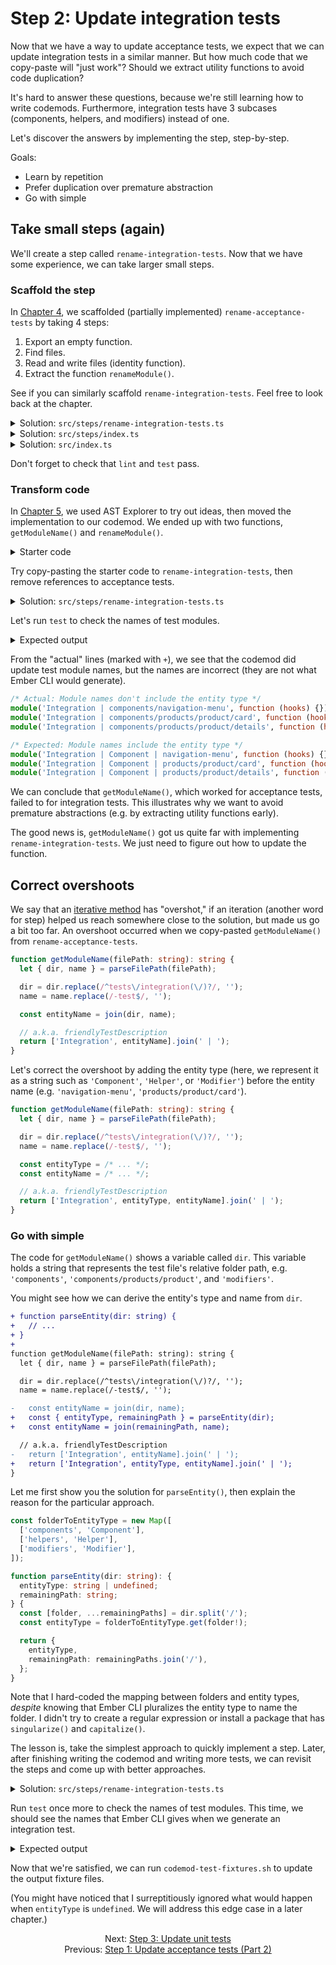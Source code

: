 # Step 2: Update integration tests

Now that we have a way to update acceptance tests, we expect that we can update integration tests in a similar manner. But how much code that we copy-paste will "just work"? Should we extract utility functions to avoid code duplication?

It's hard to answer these questions, because we're still learning how to write codemods. Furthermore, integration tests have 3 subcases (components, helpers, and modifiers) instead of one.

Let's discover the answers by implementing the step, step-by-step.

Goals:

- Learn by repetition
- Prefer duplication over premature abstraction
- Go with simple


## Take small steps (again)

We'll create a step called `rename-integration-tests`. Now that we have some experience, we can take larger small steps.


### Scaffold the step

In [Chapter 4](04-step-1-update-acceptance-tests-part-1.md#take-small-steps), we scaffolded (partially implemented) `rename-acceptance-tests` by taking 4 steps:

1. Export an empty function.
1. Find files.
1. Read and write files (identity function).
1. Extract the function `renameModule()`.

See if you can similarly scaffold `rename-integration-tests`. Feel free to look back at the chapter.

<details>

<summary>Solution: <code>src/steps/rename-integration-tests.ts</code></summary>

```ts
import { readFileSync, writeFileSync } from 'node:fs';
import { join } from 'node:path';

import { findFiles } from '@codemod-utils/files';

import type { Options } from '../types/index.js';

function renameModule(file: string): string {
  return file;
}

export function renameIntegrationTests(options: Options): void {
  const { projectRoot } = options;

  const filePaths = findFiles('tests/integration/**/*-test.{js,ts}', {
    projectRoot,
  });

  filePaths.forEach((filePath) => {
    const oldPath = join(projectRoot, filePath);
    const oldFile = readFileSync(oldPath, 'utf8');

    const newFile = renameModule(oldFile);

    writeFileSync(oldPath, newFile, 'utf8');
  });
}
```

</details>

<details>

<summary>Solution: <code>src/steps/index.ts</code></summary>

```diff
export * from './create-options.js';
export * from './rename-acceptance-tests.js';
+ export * from './rename-integration-tests.js';
```

</details>

<details>

<summary>Solution: <code>src/index.ts</code></summary>

```diff
- import { createOptions, renameAcceptanceTests } from './steps/index.js';
+ import {
+   createOptions,
+   renameAcceptanceTests,
+   renameIntegrationTests,
+ } from './steps/index.js';
import type { CodemodOptions } from './types/index.js';

export function runCodemod(codemodOptions: CodemodOptions): void {
  const options = createOptions(codemodOptions);

  renameAcceptanceTests(options);
+   renameIntegrationTests(options);
}
```

</details>

Don't forget to check that `lint` and `test` pass.


### Transform code

In [Chapter 5](./05-step-1-update-acceptance-tests-part-2.md), we used AST Explorer to try out ideas, then moved the implementation to our codemod. We ended up with two functions, `getModuleName()` and `renameModule()`.

<details>

<summary>Starter code</summary>

```ts
type Data = {
  isTypeScript: boolean;
  moduleName: string;
};

function getModuleName(filePath: string): string {
  let { dir, name } = parseFilePath(filePath);

  dir = dir.replace(/^tests\/acceptance(\/)?/, '');
  name = name.replace(/-test$/, '');

  const entityName = join(dir, name);

  // a.k.a. friendlyTestDescription
  return ['Acceptance', entityName].join(' | ');
}

function renameModule(file: string, data: Data): string {
  const traverse = AST.traverse(data.isTypeScript);

  const ast = traverse(file, {
    visitCallExpression(node) {
      if (
        node.value.callee.type !== 'Identifier' ||
        node.value.callee.name !== 'module'
      ) {
        return false;
      }

      if (node.value.arguments.length !== 2) {
        return false;
      }

      switch (node.value.arguments[0].type) {
        case 'Literal': {
          node.value.arguments[0] = AST.builders.literal(data.moduleName);

          break;
        }

        case 'StringLiteral': {
          node.value.arguments[0] = AST.builders.stringLiteral(data.moduleName);

          break;
        }
      }

      return false;
    },
  });

  return AST.print(ast);
}
```

</details>

Try copy-pasting the starter code to `rename-integration-tests`, then remove references to acceptance tests.

<details>

<summary>Solution: <code>src/steps/rename-integration-tests.ts</code></summary>

I highlighted only how `getModuleName()` and `renameModule()` differ between `rename-acceptance-tests` and `rename-integration-tests`.

```diff
/* eslint-disable @typescript-eslint/no-unsafe-member-access */
import { readFileSync, writeFileSync } from 'node:fs';
import { join } from 'node:path';

import { AST } from '@codemod-utils/ast-javascript';
import { findFiles, parseFilePath } from '@codemod-utils/files';

import type { Options } from '../types/index.js';

type Data = {
  isTypeScript: boolean;
  moduleName: string;
};

function getModuleName(filePath: string): string {
  let { dir, name } = parseFilePath(filePath);

-   dir = dir.replace(/^tests\/acceptance(\/)?/, '');
+   dir = dir.replace(/^tests\/integration(\/)?/, '');
  name = name.replace(/-test$/, '');

  const entityName = join(dir, name);

  // a.k.a. friendlyTestDescription
-   return ['Acceptance', entityName].join(' | ');
+   return ['Integration', entityName].join(' | ');
}

function renameModule(file: string, data: Data): string {
  const traverse = AST.traverse(data.isTypeScript);

  const ast = traverse(file, {
    visitCallExpression(node) {
      if (
        node.value.callee.type !== 'Identifier' ||
        node.value.callee.name !== 'module'
      ) {
        return false;
      }

      if (node.value.arguments.length !== 2) {
        return false;
      }

      switch (node.value.arguments[0].type) {
        case 'Literal': {
          node.value.arguments[0] = AST.builders.literal(data.moduleName);

          break;
        }

        case 'StringLiteral': {
          node.value.arguments[0] = AST.builders.stringLiteral(data.moduleName);

          break;
        }
      }

      return false;
    },
  });

  return AST.print(ast);
}

export function renameIntegrationTests(options: Options): void {
  const { projectRoot } = options;

  const filePaths = findFiles('tests/integration/**/*-test.{js,ts}', {
    projectRoot,
  });

  filePaths.forEach((filePath) => {
    const oldPath = join(projectRoot, filePath);
    const oldFile = readFileSync(oldPath, 'utf8');

    const data = {
      isTypeScript: filePath.endsWith('.ts'),
      moduleName: getModuleName(filePath),
    };

    const newFile = renameModule(oldFile, data);

    writeFileSync(oldPath, newFile, 'utf8');
  });
}
```

</details>

Let's run `test` to check the names of test modules.

<details>

<summary>Expected output</summary>

```sh
❯ pnpm test

failures:

---- index > sample-project message ----
AssertionError [ERR_ASSERTION]: Expected values to be strictly deep-equal:
+ actual - expected ... Lines skipped

{
  '.gitkeep': '',
...
        "import { module, test } from 'qunit';\n" +
        '\n' +
+         "module('Integration | components/navigation-menu', function (hooks) {\n" +
-         "module('Integration | Component | <NavigationMenu>', function (hooks) {\n" +
        '  setupRenderingTest(hooks);\n' +
        '\n' +
...
        "import { module, test } from 'qunit';\n" +
        '\n' +
+         "module('Integration | components/products/product/card', function (hooks) {\n" +
-         "module('<Products::Product::Card>', function (hooks) {\n" +
        '  setupRenderingTest(hooks);\n' +
        '  setupIntl(hooks);\n' +
...
        "import sinon from 'sinon';\n" +
        '\n' +
+         "module('Integration | components/products/product/details', function (hooks) {\n" +
-         "module('Integration | Component | products | product | details', function (hooks) {\n" +
        '  setupRenderingTest(hooks);\n' +
        '  setupIntl(hooks);\n' +
...
```

</details>

From the "actual" lines (marked with `+`), we see that the codemod did update test module names, but the names are incorrect (they are not what Ember CLI would generate).

```ts
/* Actual: Module names don't include the entity type */
module('Integration | components/navigation-menu', function (hooks) {});
module('Integration | components/products/product/card', function (hooks) {});
module('Integration | components/products/product/details', function (hooks) {});
```

```ts
/* Expected: Module names include the entity type */
module('Integration | Component | navigation-menu', function (hooks) {});
module('Integration | Component | products/product/card', function (hooks) {});
module('Integration | Component | products/product/details', function (hooks) {});
```

We can conclude that `getModuleName()`, which worked for acceptance tests, failed to for integration tests. This illustrates why we want to avoid premature abstractions (e.g. by extracting utility functions early).

The good news is, `getModuleName()` got us quite far with implementing `rename-integration-tests`. We just need to figure out how to update the function.


## Correct overshoots

We say that an [iterative method](https://en.wikipedia.org/wiki/Iterative_method) has "overshot," if an iteration (another word for step) helped us reach somewhere close to the solution, but made us go a bit too far. An overshoot occurred when we copy-pasted `getModuleName()` from `rename-acceptance-tests`.

```ts
function getModuleName(filePath: string): string {
  let { dir, name } = parseFilePath(filePath);

  dir = dir.replace(/^tests\/integration(\/)?/, '');
  name = name.replace(/-test$/, '');

  const entityName = join(dir, name);

  // a.k.a. friendlyTestDescription
  return ['Integration', entityName].join(' | ');
}
```

Let's correct the overshoot by adding the entity type (here, we represent it as a string such as `'Component'`, `'Helper'`, or `'Modifier'`) before the entity name (e.g. `'navigation-menu'`, `'products/product/card'`).

```ts
function getModuleName(filePath: string): string {
  let { dir, name } = parseFilePath(filePath);

  dir = dir.replace(/^tests\/integration(\/)?/, '');
  name = name.replace(/-test$/, '');

  const entityType = /* ... */;
  const entityName = /* ... */;

  // a.k.a. friendlyTestDescription
  return ['Integration', entityType, entityName].join(' | ');
}
```


### Go with simple

The code for `getModuleName()` shows a variable called `dir`. This variable holds a string that represents the test file's relative folder path, e.g. `'components'`, `'components/products/product'`, and `'modifiers'`.

You might see how we can derive the entity's type and name from `dir`.

```diff
+ function parseEntity(dir: string) {
+   // ...
+ }
+ 
function getModuleName(filePath: string): string {
  let { dir, name } = parseFilePath(filePath);

  dir = dir.replace(/^tests\/integration(\/)?/, '');
  name = name.replace(/-test$/, '');

-   const entityName = join(dir, name);
+   const { entityType, remainingPath } = parseEntity(dir);
+   const entityName = join(remainingPath, name);

  // a.k.a. friendlyTestDescription
-   return ['Integration', entityName].join(' | ');
+   return ['Integration', entityType, entityName].join(' | ');
}
```

Let me first show you the solution for `parseEntity()`, then explain the reason for the particular approach.

```ts
const folderToEntityType = new Map([
  ['components', 'Component'],
  ['helpers', 'Helper'],
  ['modifiers', 'Modifier'],
]);

function parseEntity(dir: string): {
  entityType: string | undefined;
  remainingPath: string;
} {
  const [folder, ...remainingPaths] = dir.split('/');
  const entityType = folderToEntityType.get(folder!);

  return {
    entityType,
    remainingPath: remainingPaths.join('/'),
  };
}
```

Note that I hard-coded the mapping between folders and entity types, _despite_ knowing that Ember CLI pluralizes the entity type to name the folder. I didn't try to create a regular expression or install a package that has `singularize()` and `capitalize()`.

The lesson is, take the simplest approach to quickly implement a step. Later, after finishing writing the codemod and writing more tests, we can revisit the steps and come up with better approaches.

<details>

<summary>Solution: <code>src/steps/rename-integration-tests.ts</code></summary>

The implementations for `renameModule()` and `renameIntegrationTests()` remain unchanged and have been hidden for simplicity.

```diff
/* eslint-disable @typescript-eslint/no-unsafe-member-access */
import { readFileSync, writeFileSync } from 'node:fs';
import { join } from 'node:path';

import { AST } from '@codemod-utils/ast-javascript';
import { findFiles, parseFilePath } from '@codemod-utils/files';

import type { Options } from '../types/index.js';

type Data = {
  isTypeScript: boolean;
  moduleName: string;
};

+ const folderToEntityType = new Map([
+   ['components', 'Component'],
+   ['helpers', 'Helper'],
+   ['modifiers', 'Modifier'],
+ ]);
+ 
+ function parseEntity(dir: string): {
+   entityType: string | undefined;
+   remainingPath: string;
+ } {
+   const [folder, ...remainingPaths] = dir.split('/');
+   const entityType = folderToEntityType.get(folder!);
+ 
+   return {
+     entityType,
+     remainingPath: remainingPaths.join('/'),
+   };
+ }
+ 
function getModuleName(filePath: string): string {
  let { dir, name } = parseFilePath(filePath);

  dir = dir.replace(/^tests\/integration(\/)?/, '');
  name = name.replace(/-test$/, '');

-   const entityName = join(dir, name);
+   const { entityType, remainingPath } = parseEntity(dir);
+   const entityName = join(remainingPath, name);

  // a.k.a. friendlyTestDescription
-   return ['Integration', entityName].join(' | ');
+   return ['Integration', entityType, entityName].join(' | ');
}

function renameModule(file: string, data: Data): string {
  // ...
}

export function renameIntegrationTests(options: Options): void {
  // ...
}
```

</details>

Run `test` once more to check the names of test modules. This time, we should see the names that Ember CLI gives when we generate an integration test.

<details>

<summary>Expected output</summary>

```sh
❯ pnpm test

failures:

---- index > sample-project message ----
AssertionError [ERR_ASSERTION]: Expected values to be strictly deep-equal:
+ actual - expected ... Lines skipped

{
  '.gitkeep': '',
...
        "import { module, test } from 'qunit';\n" +
        '\n' +
+         "module('Integration | Component | navigation-menu', function (hooks) {\n" +
-         "module('Integration | Component | <NavigationMenu>', function (hooks) {\n" +
        '  setupRenderingTest(hooks);\n' +
        '\n' +
...
        "import { module, test } from 'qunit';\n" +
        '\n' +
+         "module('Integration | Component | products/product/card', function (hooks) {\n" +
-         "module('<Products::Product::Card>', function (hooks) {\n" +
        '  setupRenderingTest(hooks);\n' +
        '  setupIntl(hooks);\n' +
...
        "import sinon from 'sinon';\n" +
        '\n' +
+         "module('Integration | Component | products/product/details', function (hooks) {\n" +
-         "module('Integration | Component | products | product | details', function (hooks) {\n" +
        '  setupRenderingTest(hooks);\n' +
        '  setupIntl(hooks);\n' +
...
```

</details>

Now that we're satisfied, we can run `codemod-test-fixtures.sh` to update the output fixture files.

(You might have noticed that I surreptitiously ignored what would happen when `entityType` is `undefined`. We will address this edge case in a later chapter.)


<div align="center">
  <div>
    Next: <a href="./07-step-3-update-unit-tests.md">Step 3: Update unit tests</a>
  </div>
  <div>
    Previous: <a href="./05-step-1-update-acceptance-tests-part-2.md">Step 1: Update acceptance tests (Part 2)</a>
  </div>
</div>
